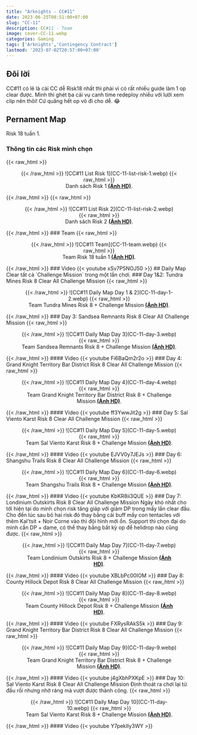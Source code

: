 ```yaml
---
title: "Arknights - CC#11"
date: 2023-06-25T08:51:00+07:00
slug: "CC-11"
description: CC#11 - Team
image: cover-CC-11.webp
categories: Gaming
tags: ['Arknights','Contingency Contract']
lastmod: '2023-07-02T20:57:00+07:00'
---
```

## Đôi lời  
CC#11 có lẽ là cái CC dễ Risk18 nhất thì phải vì có rất nhiều guide làm 1 op clear được. Mình thì ghét ba cái vụ canh time redeploy nhiều với lười xem clip nên thôi! Cứ quăng hết op vô đi cho dễ. 😂 
## Pernament Map
Risk 18 tuần 1.
### Thông tin các Risk mình chọn
{{< raw_html >}}  
<figure align="center">{{< /raw_html >}}
![CC#11 List Risk 1](CC-11-list-risk-1.webp)
{{< raw_html >}}  
<figcaption>Danh sách Risk 1 <a class="link" href="https://i.imgur.com/E6uNq6Q.png" target="_blank" rel="noopener"><b>(Ảnh HD)</b></a>.</figcaption>
</figure>{{< /raw_html >}}
{{< raw_html >}}  
<figure align="center">{{< /raw_html >}}
![CC#11 List Risk 2](CC-11-list-risk-2.webp)
{{< raw_html >}}  
<figcaption>Danh sách Risk 2 <a class="link" href="https://i.imgur.com/wqSu7eN.png" target="_blank" rel="noopener"><b>(Ảnh HD)</b></a>.</figcaption>
</figure>{{< /raw_html >}}
### Team  
{{< raw_html >}}  
<figure align="center">{{< /raw_html >}}
![CC#11 Team](CC-11-team.webp)
{{< raw_html >}}  
<figcaption>Team Risk 18 tuần 1 <a class="link" href="https://i.imgur.com/ee8Luxu.jpg" target="_blank" rel="noopener"><b>(Ảnh HD)</b></a>.</figcaption>
</figure>{{< /raw_html >}}
### Video
{{< youtube xSv7P5NOJ50 >}}
## Daily Map  
Clear tất cả `Challenge Mission` trong một lần chơi.  
### Day 1&2: Tundra Mines Risk 8 Clear All Challenge Mission  
{{< raw_html >}}  
<figure align="center">{{< /raw_html >}}
![CC#11 Daily Map Day 1 & 2](CC-11-day-1-2.webp)
{{< raw_html >}}  
<figcaption>Team Tundra Mines Risk 8 + Challenge Mission <a class="link" href="https://i.imgur.com/jeBFM9w.png" target="_blank" rel="noopener"><b>(Ảnh HD)</b></a>.</figcaption>
</figure>{{< /raw_html >}}
### Day 3: Sandsea Remnants Risk 8 Clear All Challenge Mission  
{{< raw_html >}}  
<figure align="center">{{< /raw_html >}}
![CC#11 Daily Map Day 3](CC-11-day-3.webp)
{{< raw_html >}}  
<figcaption>Team Sandsea Remnants Risk 8 + Challenge Mission <a class="link" href="https://i.imgur.com/rW2E0mj.png" target="_blank" rel="noopener"><b>(Ảnh HD)</b></a>.</figcaption>
</figure>{{< /raw_html >}}
#### Video  
{{< youtube Fi6BaQm2r2o >}}
### Day 4: Grand Knight Territory Bar District Risk 8 Clear All Challenge Mission  
{{< raw_html >}}  
<figure align="center">{{< /raw_html >}}
![CC#11 Daily Map Day 4](CC-11-day-4.webp)
{{< raw_html >}}  
<figcaption>Team Grand Knight Territory Bar District Risk 8 + Challenge Mission <a class="link" href="https://i.imgur.com/FrY4JC6.png" target="_blank" rel="noopener"><b>(Ảnh HD)</b></a>.</figcaption>
</figure>{{< /raw_html >}}
#### Video
{{< youtube ff3YwwJit2g >}}
### Day 5: Sal Viento Karst Risk 8 Clear All Challenge Mission  
{{< raw_html >}}  
<figure align="center">{{< /raw_html >}}
![CC#11 Daily Map Day 5](CC-11-day-5.webp)
{{< raw_html >}}  
<figcaption>Team Sal Viento Karst Risk 8 + Challenge Mission <a class="link" href="https://i.imgur.com/bT2QAyE.png" target="_blank" rel="noopener"><b>(Ảnh HD)</b></a>.</figcaption>
</figure>{{< /raw_html >}}
#### Video
{{< youtube EJVV0y7JEJs >}}
### Day 6: Shangshu Trails Risk 8 Clear All Challenge Mission  
{{< raw_html >}}  
<figure align="center">{{< /raw_html >}}
![CC#11 Daily Map Day 6](CC-11-day-6.webp)
{{< raw_html >}}  
<figcaption>Team Shangshu Trails Risk 8 + Challenge Mission <a class="link" href="https://i.imgur.com/l8I5cEB.png" target="_blank" rel="noopener"><b>(Ảnh HD)</b></a>.</figcaption>
</figure>{{< /raw_html >}}
#### Video
{{< youtube KbKR8ii3QUE >}}
### Day 7: Londinium Outskirts Risk 8 Clear All Challenge Mission  
Ngày khó nhất cho tới hiện tại do mình chọn risk tăng giáp với giảm DP trong mấy lần clear đầu. Cho đến lúc sau bỏ hai risk đó thay bằng cái buff mấy con tentacles với thêm Kal'tsit + Noir Corne vào thì đội hình mới ổn. Support thì chọn đại do mình cần DP + dame, có thể thay bằng bất kỳ op để helidrop nào cũng được.  
{{< raw_html >}}  
<figure align="center">{{< /raw_html >}}
![CC#11 Daily Map Day 7](CC-11-day-7.webp)
{{< raw_html >}}  
<figcaption>Team Londinium Outskirts Risk 8 + Challenge Mission <a class="link" href="https://i.imgur.com/G6BsJYt.png" target="_blank" rel="noopener"><b>(Ảnh HD)</b></a>.</figcaption>
</figure>{{< /raw_html >}}
#### Video
{{< youtube XBLbPc00IOM >}}
### Day 8: County Hillock Depot Risk 8 Clear All Challenge Mission  
{{< raw_html >}}  
<figure align="center">{{< /raw_html >}}
![CC#11 Daily Map Day 8](CC-11-day-8.webp)
{{< raw_html >}}  
<figcaption>Team County Hillock Depot Risk 8 + Challenge Mission <a class="link" href="https://i.imgur.com/u5HYxob.jpg" target="_blank" rel="noopener"><b>(Ảnh HD)</b></a>.</figcaption>
</figure>{{< /raw_html >}}
#### Video
{{< youtube FXRysRAkS5k >}}
### Day 9: Grand Knight Territory Bar District Risk 8 Clear All Challenge Mission  
{{< raw_html >}}  
<figure align="center">{{< /raw_html >}}
![CC#11 Daily Map Day 9](CC-11-day-9.webp)
{{< raw_html >}}  
<figcaption>Team Grand Knight Territory Bar District Risk 8 + Challenge Mission <a class="link" href="https://i.imgur.com/92p29cY.png" target="_blank" rel="noopener"><b>(Ảnh HD)</b></a>.</figcaption>
</figure>{{< /raw_html >}}
#### Video
{{< youtube j4gXbhPXKpE >}}
### Day 10: Sal Viento Karst Risk 8 Clear All Challenge Mission  
Định thoát ra chơi lại từ đầu rồi nhưng nhờ ráng mà vượt được thành công.  
{{< raw_html >}}  
<figure align="center">{{< /raw_html >}}
![CC#11 Daily Map Day 10](CC-11-day-10.webp)
{{< raw_html >}}  
<figcaption>Team Sal Viento Karst Risk 8 + Challenge Mission <a class="link" href="https://i.imgur.com/mrpupAq.png" target="_blank" rel="noopener"><b>(Ảnh HD)</b></a>.</figcaption>
</figure>{{< /raw_html >}}
#### Video
{{< youtube Y7pekIIy3WY >}}
